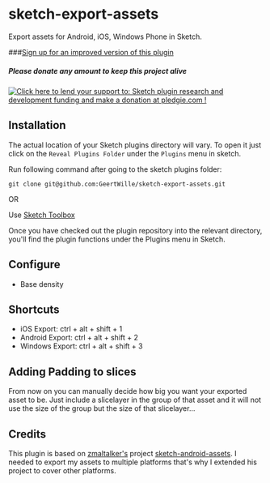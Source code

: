 # sketch-export-assets

Export assets for Android, iOS, Windows Phone in Sketch.

###[Sign up for an improved version of this plugin]

[Sign up for an improved version of this plugin]:http://sketchexporter.co/

##### Please donate any amount to keep this project alive
<a href='https://pledgie.com/campaigns/31173'><img alt='Click here to lend your support to: Sketch plugin research and development funding and make a donation at pledgie.com !' src='https://pledgie.com/campaigns/31173.png?skin_name=chrome' border='0' ></a>

## Installation

The actual location of your Sketch plugins directory will vary. To open it just click on the `Reveal Plugins Folder` under the `Plugins` menu in sketch.

Run following command after going to the sketch plugins folder:

`git clone git@github.com:GeertWille/sketch-export-assets.git`

OR

Use [Sketch Toolbox]

Once you have checked out the plugin repository into the relevant directory, you'll find the plugin functions under the Plugins menu in Sketch.

## Configure
  - Base density

## Shortcuts

* iOS Export: ctrl + alt + shift + 1
* Android Export: ctrl + alt + shift + 2
* Windows Export: ctrl + alt + shift + 3

## Adding Padding to slices
From now on you can manually decide how big you want your exported asset to be. Just include a slicelayer in the group of that asset and it will not use the size of the group but the size of that slicelayer...

## Credits
This plugin is based on [zmaltalker's] project [sketch-android-assets]. I needed to export my assets to multiple platforms that's why I extended his project to cover other platforms.


[sketch-android-assets]:https://github.com/zmalltalker/sketch-android-assets
[zmaltalker's]:https://github.com/zmalltalker
[Sketch Toolbox]:http://sketchtoolbox.com
